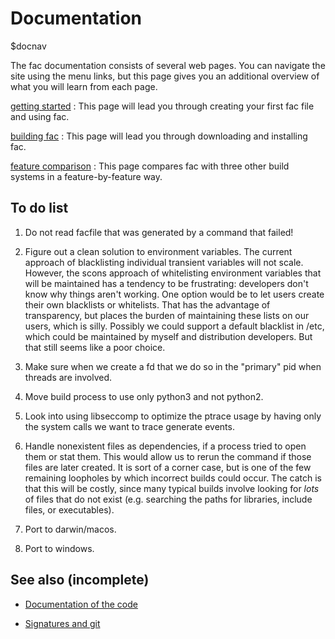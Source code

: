 # Documentation

$docnav

The fac documentation consists of several web pages.  You can navigate
the site using the menu links, but this page gives you an additional
overview of what you will learn from each page.

[getting started](getting-started.html)
: This page will lead you through creating your first fac file and
  using fac.

[building fac](building.html)
: This page will lead you through downloading and installing fac.

[feature comparison](features.html)
: This page compares fac with three other build systems in a
feature-by-feature way.

## To do list

1. Do not read facfile that was generated by a command that failed!

1. Figure out a clean solution to environment variables.  The current
   approach of blacklisting individual transient variables will not
   scale.  However, the scons approach of whitelisting environment
   variables that will be maintained has a tendency to be frustrating:
   developers don't know why things aren't working.  One option would
   be to let users create their own blacklists or whitelists.  That
   has the advantage of transparency, but places the burden of
   maintaining these lists on our users, which is silly.  Possibly we
   could support a default blacklist in /etc, which could be
   maintained by myself and distribution developers.  But that still
   seems like a poor choice.

1. Make sure when we create a fd that we do so in the "primary" pid
   when threads are involved.

1. Move build process to use only python3 and not python2.

1. Look into using libseccomp to optimize the ptrace usage by having
   only the system calls we want to trace generate events.

2. Handle nonexistent files as dependencies, if a process tried to
   open them or stat them.  This would allow us to rerun the command
   if those files are later created.  It is sort of a corner case, but
   is one of the few remaining loopholes by which incorrect builds
   could occur.  The catch is that this will be costly, since many
   typical builds involve looking for *lots* of files that do not
   exist (e.g. searching the paths for libraries, include files, or
   executables).

3. Port to darwin/macos.

3. Port to windows.

## See also (incomplete)

* [Documentation of the code](code-guide.html)

* [Signatures and git](signatures.html)
